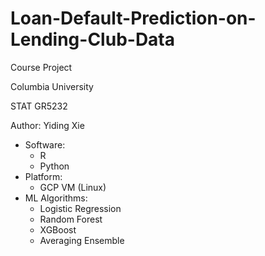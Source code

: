# Loan-Default-Prediction-on-Lending-Club-Data

Course Project

Columbia University

STAT GR5232

Author: Yiding Xie

- Software:
   - R
   - Python
- Platform:
   - GCP VM (Linux)
- ML Algorithms:
   - Logistic Regression
   - Random Forest
   - XGBoost
   - Averaging Ensemble
